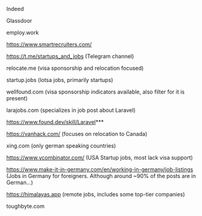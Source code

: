 Indeed

Glassdoor

employ.work

https://www.smartrecruiters.com/

https://t.me/startups_and_jobs (Telegram channel)

relocate.me (visa sponsorship and relocation focused)

startup.jobs (lotsa jobs, primarily startups)

wellfound.com (visa sponsorship indicators available, also filter for it is present)

larajobs.com (specializes in job post about Laravel)

https://www.found.dev/skill/Laravel***

https://vanhack.com/ (focuses on relocation to Canada)

xing.com (only german speaking countries)

https://www.ycombinator.com/ (USA Startup jobs, most lack visa support)

https://www.make-it-in-germany.com/en/working-in-germany/job-listings (Jobs in Germany for foreigners. Although around ~90% of the posts are in German...)

https://himalayas.app (remote jobs, includes some top-tier companies)

toughbyte.com
